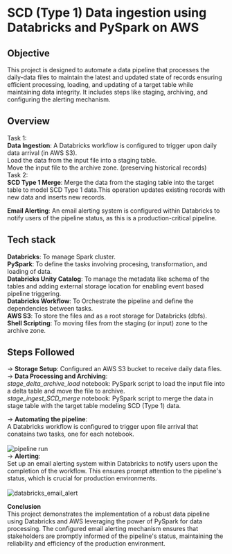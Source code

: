 
# SCD (Type 1) Data ingestion using Databricks and PySpark on AWS

## Objective
This project is designed to automate a data pipeline that processes the daily-data files to maintain the latest and updated state of records ensuring efficient processing, loading, and updating of a target table while maintaining data integrity. It includes steps like staging, archiving, and configuring the alerting mechanism.

## Overview
Task 1:<br/>
**Data Ingestion**: A Databricks workflow is configured to trigger upon daily data arrival (in AWS S3).<br/>
    Load the data from the input file into a staging table.<br/>
    Move the input file to the archive zone. (preserving historical records)<br/>
Task 2:<br/>
**SCD Type 1 Merge**: Merge the data from the staging table into the target table to model SCD Type 1 data.This operation updates existing records with new data and inserts new records.
    
**Email Alerting**: An email alerting system is configured within Databricks to notify users of the pipeline status, as this is a production-critical pipeline.

## Tech stack
**Databricks**: To manage Spark cluster.<br/>
**PySpark**: To define the tasks involving procesing, transformation, and loading of data.<br/>
**Databricks Unity Catalog**: To manage the metadata like schema of the tables and adding external storage location for enabling event based pipeline triggering.<br/>
**Databricks Workflow**: To Orchestrate the pipeline and define the dependencies between tasks.<br/>
**AWS S3**: To store the files and as a root storage for Databricks (dbfs).<br/>
**Shell Scripting**: To moving files from the staging (or input) zone to the archive zone.<br/>

## Steps Followed
-> **Storage Setup**: Configured an AWS S3 bucket to receive daily data files. 
-> **Data Processing and Archiving**:<br/>
    _stage_delta_archive_load_ notebook: PySpark script to load the input file into a delta table and move the file to archive.<br/>
    _stage_ingest_SCD_merge_ notebook: PySpark script to merge the data in stage table with the target table modeling SCD (Type 1) data.<br/>

-> **Automating the pipeline**:<br/>
    A Databricks workflow is configured to trigger upon file arrival that conatains two tasks, one for each notebook.<br/>
    <br/>
    ![pipeline run](https://github.com/user-attachments/assets/c81a0ce2-b307-4b67-9ef3-deb80501b474)
    <br/>
-> **Alerting**:<br/>
    Set up an email alerting system within Databricks to notify users upon the completion of the workflow. This ensures prompt attention to the pipeline's status, which is crucial for production environments.<br/>
    <br/>
    ![databricks_email_alert](https://github.com/user-attachments/assets/fc2e15ce-6c5b-4b5b-9b16-12cef25d42e7)
    <br/>

**Conclusion**<br/>
This project demonstrates the implementation of a robust data pipeline using Databricks and AWS leveraging the power of PySpark for data processing. The configured email alerting mechanism ensures that stakeholders are promptly informed of the pipeline's status, maintaining the reliability and efficiency of the production environment.













